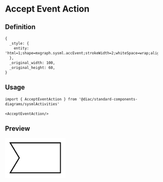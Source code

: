 # Accept Event Action

## Definition

```
{
  _style: { 
    entity: 'html=1;shape=mxgraph.sysml.accEvent;strokeWidth=2;whiteSpace=wrap;align=center;',
  },
  _original_width: 100,
  _original_height: 60,
}
```

## Usage

```
import { AcceptEventAction } from '@diac/standard-components-diagrams/sysmlActivities'

<AcceptEventAction/>
```

## Preview

<img src="./accept-event-action.png" width="200"/>
